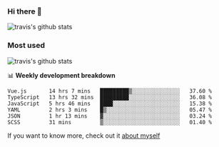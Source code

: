 ### Hi there 👋

<!--
**HondryTravis/HondryTravis** is a ✨ _special_ ✨ repository because its `README.md` (this file) appears on your GitHub profile.

Here are some ideas to get you started:

- 🔭 I’m currently working on ...
- 🌱 I’m currently learning ...
- 👯 I’m looking to collaborate on ...
- 🤔 I’m looking for help with ...
- 💬 Ask me about ...
- 📫 How to reach me: ...
- 😄 Pronouns: ...
- ⚡ Fun fact: ...
-->

![travis's github stats](https://github-readme-stats.vercel.app/api?username=HondryTravis&hide=stars)
### Most used
![travis's github stats](https://github-readme-stats.anuraghazra1.vercel.app/api/top-langs/?username=HondryTravis&layout=compact&hide_title=true)

📊 **Weekly development breakdown**

<!--START_SECTION:waka-->

```text
Vue.js       14 hrs 7 mins   █████████▒░░░░░░░░░░░░░░░   37.60 %
TypeScript   13 hrs 32 mins  █████████░░░░░░░░░░░░░░░░   36.08 %
JavaScript   5 hrs 46 mins   ████░░░░░░░░░░░░░░░░░░░░░   15.38 %
YAML         2 hrs 3 mins    █▒░░░░░░░░░░░░░░░░░░░░░░░   05.47 %
JSON         1 hr 13 mins    ▓░░░░░░░░░░░░░░░░░░░░░░░░   03.24 %
SCSS         31 mins         ▒░░░░░░░░░░░░░░░░░░░░░░░░   01.40 %
```

<!--END_SECTION:waka-->

If you want to know more, check out it [about myself](https://hondrytravis.github.io/)
